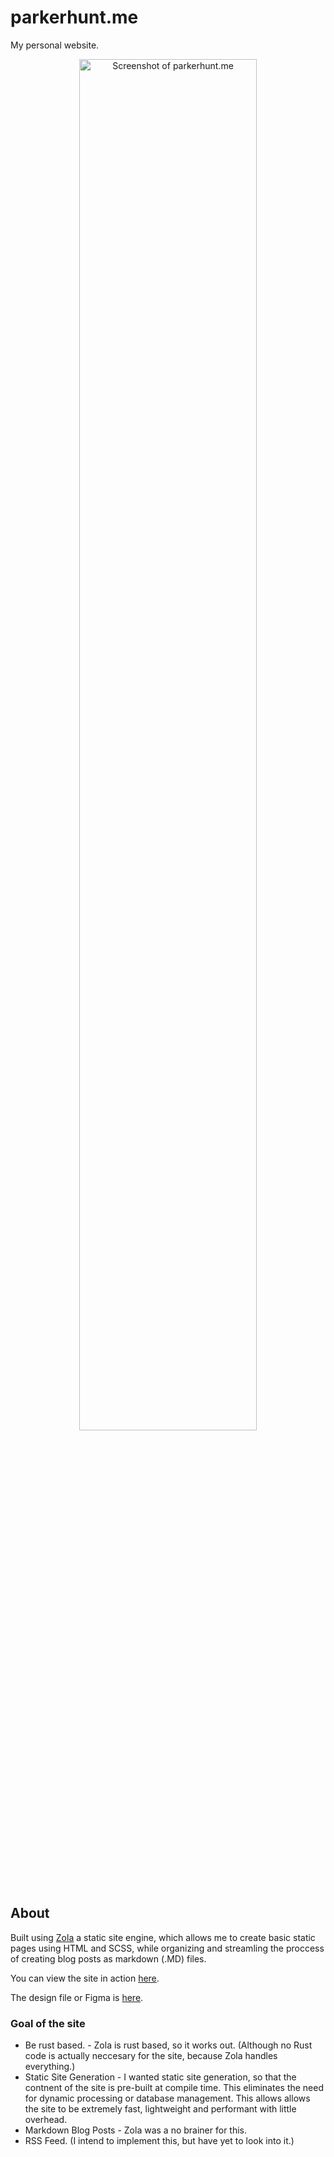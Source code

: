 # parkerhunt.me
My personal website.

<p align="center">
  <a href="https://parkerhunt.me" target="_blank">
    <img src="https://image.thum.io/get/width/1280/crop/1280/https://parkerhunt.me" alt="Screenshot of parkerhunt.me" width="75%" />
  </a>
</p>

## About
Built using [Zola](https://www.getzola.org/) a static site engine, which allows me to create basic static pages using HTML and SCSS, while organizing and streamling the proccess of creating blog posts as markdown (.MD) files.

You can view the site in action [here](https://parkerhunt.me).

The design file or Figma is [here](https://www.figma.com/design/EcCUryRuVD8yPQN8myXp7y/parkerhunt.me).

### Goal of the site
- Be rust based. - Zola is rust based, so it works out. (Although no Rust code is actually neccesary for the site, because Zola handles everything.)
- Static Site Generation - I wanted static site generation, so that the contnent of the site is pre-built at compile time. This eliminates the need for dynamic processing or database management. This allows allows the site to be extremely fast, lightweight and performant with little overhead.
- Markdown Blog Posts - Zola was a no brainer for this.
- RSS Feed. (I intend to implement this, but have yet to look into it.)
